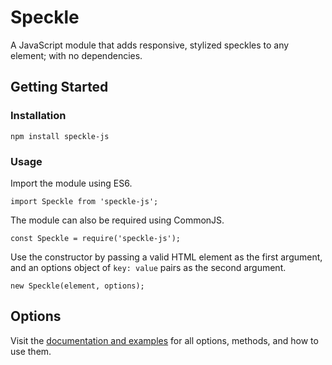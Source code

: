 # Speckle

A JavaScript module that adds responsive, stylized speckles to any element; with no dependencies.

## Getting Started

### Installation

`npm install speckle-js`

### Usage

Import the module using ES6.

`import Speckle from 'speckle-js';`

The module can also be required using CommonJS.

`const Speckle = require('speckle-js');`

Use the constructor by passing a valid HTML element as the first argument, and an options object of `key: value` pairs as the second argument.

`new Speckle(element, options);`

## Options

Visit the [documentation and examples](http://speckle.dreamsicle.io) for all options, methods, and how to use them.
